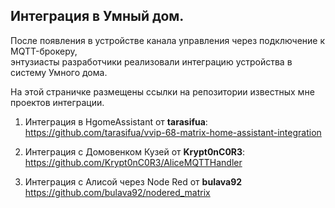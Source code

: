 ## Интеграция в Умный дом.

После появления в устройстве канала управления через подключение к MQTT-брокеру,  
энтузиасты разработчики реализовали интеграцию устройства в систему Умного дома. 

На этой страничке размещены ссылки на репозитории известных мне проектов интеграции.

1. Интеграция в HgomeAssistant oт **tarasifua**:   
      https://github.com/tarasifua/vvip-68-matrix-home-assistant-integration

2. Интеграция c Домовенком Кузей oт **Krypt0nC0R3**:   
      https://github.com/Krypt0nC0R3/AliceMQTTHandler

3. Интеграция с Алисой через Node Red от **bulava92**  
      https://github.com/bulava92/nodered_matrix